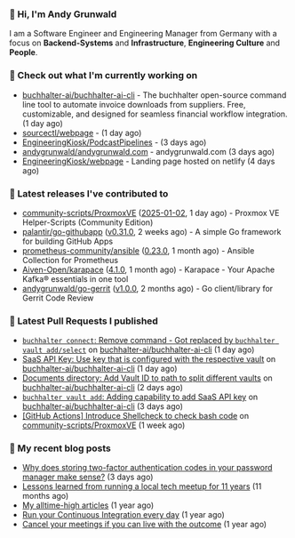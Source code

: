 ### 👋 Hi, I'm Andy Grunwald

I am a Software Engineer and Engineering Manager from Germany with a focus on **Backend-Systems** and **Infrastructure**, **Engineering Culture** and **People**.

### 👷 Check out what I'm currently working on


- [buchhalter-ai/buchhalter-ai-cli](https://github.com/buchhalter-ai/buchhalter-ai-cli) - The buchhalter open-source command line tool to automate invoice downloads from suppliers. Free, customizable, and designed for seamless financial workflow integration. (1 day ago)
- [sourcectl/webpage](https://github.com/sourcectl/webpage) -  (1 day ago)
- [EngineeringKiosk/PodcastPipelines](https://github.com/EngineeringKiosk/PodcastPipelines) -  (3 days ago)
- [andygrunwald/andygrunwald.com](https://github.com/andygrunwald/andygrunwald.com) - andygrunwald.com (3 days ago)
- [EngineeringKiosk/webpage](https://github.com/EngineeringKiosk/webpage) - Landing page hosted on netlify (4 days ago)

### 🔭 Latest releases I've contributed to


- [community-scripts/ProxmoxVE](https://github.com/community-scripts/ProxmoxVE) ([2025-01-02](https://github.com/community-scripts/ProxmoxVE/releases/tag/2025-01-02), 1 day ago) - Proxmox VE Helper-Scripts (Community Edition) 
- [palantir/go-githubapp](https://github.com/palantir/go-githubapp) ([v0.31.0](https://github.com/palantir/go-githubapp/releases/tag/v0.31.0), 2 weeks ago) - A simple Go framework for building GitHub Apps
- [prometheus-community/ansible](https://github.com/prometheus-community/ansible) ([0.23.0](https://github.com/prometheus-community/ansible/releases/tag/0.23.0), 1 month ago) - Ansible Collection for Prometheus
- [Aiven-Open/karapace](https://github.com/Aiven-Open/karapace) ([4.1.0](https://github.com/Aiven-Open/karapace/releases/tag/4.1.0), 1 month ago) - Karapace - Your Apache Kafka® essentials in one tool
- [andygrunwald/go-gerrit](https://github.com/andygrunwald/go-gerrit) ([v1.0.0](https://github.com/andygrunwald/go-gerrit/releases/tag/v1.0.0), 2 months ago) - Go client/library for Gerrit Code Review

### 🔨 Latest Pull Requests I published


- [`buchhalter connect`: Remove command - Got replaced by `buchhalter vault add/select`](https://github.com/buchhalter-ai/buchhalter-ai-cli/pull/135) on [buchhalter-ai/buchhalter-ai-cli](https://github.com/buchhalter-ai/buchhalter-ai-cli) (1 day ago)
- [SaaS API Key: Use key that is configured with the respective vault](https://github.com/buchhalter-ai/buchhalter-ai-cli/pull/134) on [buchhalter-ai/buchhalter-ai-cli](https://github.com/buchhalter-ai/buchhalter-ai-cli) (1 day ago)
- [Documents directory: Add Vault ID to path to split different vaults](https://github.com/buchhalter-ai/buchhalter-ai-cli/pull/133) on [buchhalter-ai/buchhalter-ai-cli](https://github.com/buchhalter-ai/buchhalter-ai-cli) (2 days ago)
- [`buchhalter vault add`: Adding capability to add SaaS API key](https://github.com/buchhalter-ai/buchhalter-ai-cli/pull/132) on [buchhalter-ai/buchhalter-ai-cli](https://github.com/buchhalter-ai/buchhalter-ai-cli) (3 days ago)
- [[GitHub Actions] Introduce Shellcheck to check bash code](https://github.com/community-scripts/ProxmoxVE/pull/1018) on [community-scripts/ProxmoxVE](https://github.com/community-scripts/ProxmoxVE) (1 week ago)

### 📝 My recent blog posts


- [Why does storing two-factor authentication codes in your password manager make sense?](https://andygrunwald.com/blog/why-does-storing-two-factor-authentication-codes-in-your-password-manager-make-sense/) (3 days ago)
- [Lessons learned from running a local tech meetup for 11 years](https://andygrunwald.com/blog/lessons-learned-from-running-a-local-tech-meetup-for-11-years/) (11 months ago)
- [My alltime-high articles](https://andygrunwald.com/blog/my-all-time-high-articles/) (1 year ago)
- [Run your Continuous Integration every day](https://andygrunwald.com/blog/run-your-continuous-integration-every-day/) (1 year ago)
- [Cancel your meetings if you can live with the outcome](https://andygrunwald.com/blog/cancel-your-meetings-if-you-can-live-with-the-outcome/) (1 year ago)
